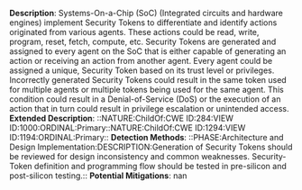 **Description**: Systems-On-a-Chip (SoC) (Integrated circuits and hardware engines) implement Security Tokens to differentiate and identify actions originated from various agents. These actions could be read, write, program, reset, fetch, compute, etc. Security Tokens are generated and assigned to every agent on the SoC that is either capable of generating an action or receiving an action from another agent. Every agent could be assigned a unique, Security Token based on its trust level or privileges. Incorrectly generated Security Tokens could result in the same token used for multiple agents or multiple tokens being used for the same agent. This condition could result in a Denial-of-Service (DoS) or the execution of an action that in turn could result in privilege escalation or unintended access.
**Extended Description**: ::NATURE:ChildOf:CWE ID:284:VIEW ID:1000:ORDINAL:Primary::NATURE:ChildOf:CWE ID:1294:VIEW ID:1194:ORDINAL:Primary::
**Detection Methods**: ::PHASE:Architecture and Design Implementation:DESCRIPTION:Generation of Security Tokens should be reviewed for design inconsistency and common weaknesses. Security-Token definition and programming flow should be tested in pre-silicon and post-silicon testing.::
**Potential Mitigations**: nan